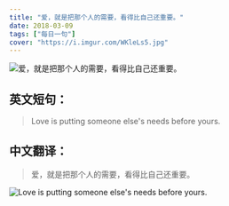 ```yaml
---
title: "爱，就是把那个人的需要，看得比自己还重要。"
date: 2018-03-09
tags: ["每日一句"]
cover: "https://i.imgur.com/WKleLs5.jpg"
---
```


![爱，就是把那个人的需要，看得比自己还重要。](https://i.imgur.com/jRihKhG.jpg)

## 英文短句：
> Love is putting someone else's needs before yours.

<!--more-->

## 中文翻译：
> 爱，就是把那个人的需要，看得比自己还重要。

![Love is putting someone else's needs before yours.](https://i.imgur.com/s40AcEp.jpg)


